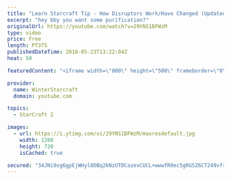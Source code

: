 ```yaml
---
title: "Learn Starcraft Tip - How Disruptors Work/Have Changed (Updated Patch 4.0 2018)"
excerpt: "hey bby you want some purification?"
originalUrl: https://youtube.com/watch?v=29YNS1BFWzM
type: video
price: Free
length: PT37S
publishedDateTime: 2018-05-23T13:22:04Z
heat: 50

featuredContent: "<iframe width=\"800\" height=\"500\" frameborder=\"0\" src=\"https://www.youtube.com/embed/29YNS1BFWzM\" allow=\"accelerometer; autoplay; encrypted-media; gyroscope; picture-in-picture\" allowfullscreen></iframe>"

provider:
  name: WinterStarcraft
  domain: youtube.com

topics:
  - StarCraft 2

images:
  - url: https://i.ytimg.com/vi/29YNS1BFWzM/maxresdefault.jpg
    width: 1280
    height: 720
    isCached: true

secured: "34JNi0sg6gpEjWHyl8DBq2kNzUTDCazevCUCL+wwwfR0ec5gRGSZ6CT249vfsONBUwol/3/rNSM67bqagiPwXzg/QHz52n26tg7CiH/PLk8phuvHybkQ67U8ramd5fqV97mqM/ut7dehMHt4WkyzUvTQRwwYqIITyLDOTn+rsal4tTk0fvN7KKBHqETUM3zIZ9hmNcicbE0CXO6jiltB5JIpt+DzMkKujhV3Yk08ir7K7XtROYa9XbGIw9FXbf4y97V7B60nH2YoAPMLzQEN3WPYS7eCmzYj4nGnr6RosIDY1lXSznPSMPAnyB8nHyrkzmQDwwWgxCp/kH6U6YKXPnAdOxksDMuj13ZoT9ZyFJ6I4JDX1OY/0t3KHN9H/LVTZPDcjNsJ3TSZNpJbQCLtjxtiWKkLcnCHkQSZTR3L59c=;SIsx59XhFmT+nFWNRk1sSg=="
---
```



